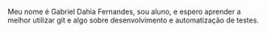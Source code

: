 Meu nome é Gabriel Dahia Fernandes, sou aluno, e espero aprender a melhor utilizar git e algo sobre desenvolvimento e automatização de testes.

